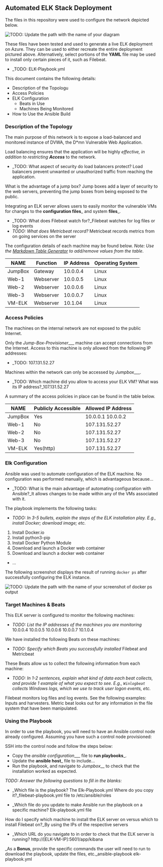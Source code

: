 ## Automated ELK Stack Deployment

The files in this repository were used to configure the network depicted below.

![TODO: Update the path with the name of your diagram](Images/ELK_Diagram.png)

These files have been tested and used to generate a live ELK deployment on Azure. They can be used to either recreate the entire deployment pictured above. Alternatively, select portions of the __YAML__ file may be used to install only certain pieces of it, such as Filebeat.

  - _TODO: ELK-Playbook.yml

This document contains the following details:
- Description of the Topologu
- Access Policies
- ELK Configuration
  - Beats in Use
  - Machines Being Monitored
- How to Use the Ansible Build


### Description of the Topology

The main purpose of this network is to expose a load-balanced and monitored instance of DVWA, the D*mn Vulnerable Web Application.

Load balancing ensures that the application will be highly __effective_, in addition to restricting __Access___ to the network.
- _TODO: What aspect of security do load balancers protect? Load balancers prevent unwanted or unauthorized traffic from reaching the application.
 
What is the advantage of a jump box? Jump boxes add a layer of security to the web servers, preventing the jump boxes from being exposed to the public.

Integrating an ELK server allows users to easily monitor the vulnerable VMs for changes to the __configuration files___ and system __files___.
- _TODO: What does Filebeat watch for?_Filebeat watches for log files or log events
- _TODO: What does Metricbeat record?_ Metricbeat records metrics from on going services on the server

The configuration details of each machine may be found below.
_Note: Use the [Markdown Table Generator](http://www.tablesgenerator.com/markdown_tables) to add/remove values from the table_.

| NAME    | Function  | IP Address | Operating System |
|---------|-----------|------------|------------------|
| JumpBox | Gateway   | 10.0.0.4   | Linux            |
| Web-1   | Webserver | 10.0.0.5   | Linux            |
| Web-2   | Webserver | 10.0.0.6   | Linux            |
| Web-3   | Webserver | 10.0.0.7   | Linux            |
| VM-ELK  | Webserver | 10.1.04    | Linux            |

### Access Policies

The machines on the internal network are not exposed to the public Internet. 

Only the _Jump-Box-Provisioner____ machine can accept connections from the Internet. Access to this machine is only allowed from the following IP addresses:
- _TODO: 107.131.52.27

Machines within the network can only be accessed by _Jumpbox____.
- _TODO: Which machine did you allow to access your ELK VM? What was its IP address?_107.131.52.27

A summary of the access policies in place can be found in the table below.

| NAME    | Publicly Accessible | Allowed IP Address |
|---------|---------------------|--------------------|
| JumpBox | Yes                 | 10.0.0.1 10.0.0.2  |
| Web-1   | No                  | 107.131.52.27      |
| Web-2   | No                  | 107.131.52.27      |
| Web-3   | No                  | 107.131.52.27      |
| VM-ELK  | Yes(http)           | 107.131.52.27      |

### Elk Configuration

Ansible was used to automate configuration of the ELK machine. No configuration was performed manually, which is advantageous because...
- _TODO: What is the main advantage of automating configuration with Ansible?_It allows changes to be made within any of the VMs associated with it.

The playbook implements the following tasks:
- _TODO: In 3-5 bullets, explain the steps of the ELK installation play. E.g., install Docker; download image; etc._
1) Install Docker.io
2) Install python3-pip
3) Install Docker Python Module
4) Download and launch a Docker web container
5) Download and launch a docker web container 
- ...

The following screenshot displays the result of running `docker ps` after successfully configuring the ELK instance.

![TODO: Update the path with the name of your screenshot of docker ps output](Images/docker_ps.png)

### Target Machines & Beats
This ELK server is configured to monitor the following machines:
- _TODO: List the IP addresses of the machines you are monitoring_
10.0.0.4 10.0.0.5 10.0.0.6 10.0.0.7 10.1.0.4

We have installed the following Beats on these machines:
- _TODO: Specify which Beats you successfully installed_
Filebeat and Metricbeat

These Beats allow us to collect the following information from each machine:
- _TODO: In 1-2 sentences, explain what kind of data each beat collects, and provide 1 example of what you expect to see. E.g., `Winlogbeat` collects Windows logs, which we use to track user logon events, etc._

Filebeat monitors log files and log events. See the following examples: Inputs and harvesters. Metric beat looks out for any information in the file system that have been manipulated. 

### Using the Playbook
In order to use the playbook, you will need to have an Ansible control node already configured. Assuming you have such a control node provisioned: 

SSH into the control node and follow the steps below:
- Copy the _ansible configuration____ file to __run playbooks___.
- Update the __ansible host___ file to include...
- Run the playbook, and navigate to _Jumpbox___ to check that the installation worked as expected.

_TODO: Answer the following questions to fill in the blanks:_
- _Which file is the playbook? The Elk-Playbook.yml
 Where do you copy it?_filebeat-playbook.yml file to /etc/ansible/roles

- _Which file do you update to make Ansible run the playbook on a specific machine? Elk-playbook.yml file

How do I specify which machine to install the ELK server on versus which to install Filebeat on?_By using the IPs of the respective servers
- _Which URL do you navigate to in order to check that the ELK server is running? http://[ELK-VM-IP]:5601/app/kibana

_As a **Bonus**, provide the specific commands the user will need to run to download the playbook, update the files, etc._ansible-playbook elk-playbook.yml